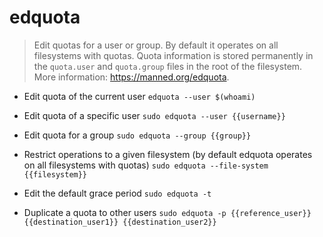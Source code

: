 # edquota
> Edit quotas for a user or group. By default it operates on all filesystems with quotas.
> Quota information is stored permanently in the `quota.user` and `quota.group` files in the root of the filesystem.
> More information: <https://manned.org/edquota>.

- Edit quota of the current user
`edquota --user $(whoami)`

- Edit quota of a specific user
`sudo edquota --user {{username}}`

- Edit quota for a group
`sudo edquota --group {{group}}`

- Restrict operations to a given filesystem (by default edquota operates on all filesystems with quotas)
`sudo edquota --file-system {{filesystem}}`

- Edit the default grace period
`sudo edquota -t`

- Duplicate a quota to other users
`sudo edquota -p {{reference_user}} {{destination_user1}} {{destination_user2}}`
